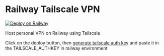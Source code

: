 # Railway Tailscale VPN

[![Deploy on Railway](https://railway.app/button.svg)](https://railway.app/new/template/uIBpGp?referralCode=KgmRt8)

Host personal VPN on Railway using Tailscale

Click on the deploy button, then [generate tailscale auth key](https://login.tailscale.com/admin/settings/keys) and paste it in the TAILSCALE_AUTHKEY in railway environment
